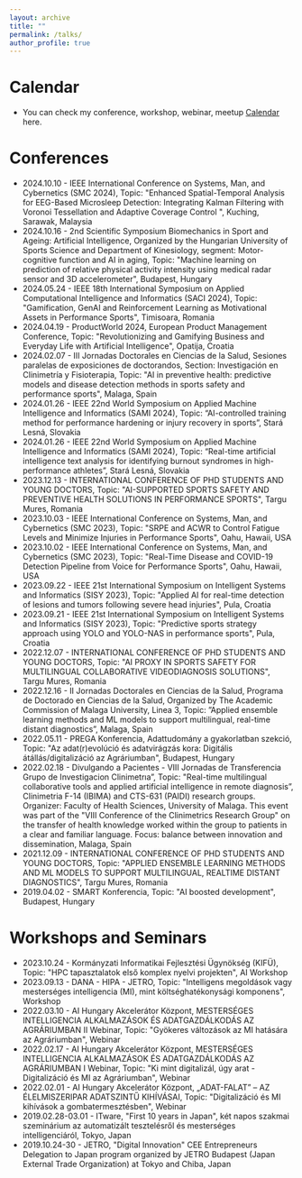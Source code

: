```yaml
---
layout: archive
title: ""
permalink: /talks/
author_profile: true
---
```


Calendar
======
* You can check my conference, workshop, webinar, meetup <a href="https://www.attila.phd/conferences"> Calendar</a> here.

Conferences
======
* 2024.10.10 - IEEE International Conference on Systems, Man, and Cybernetics (SMC 2024), Topic: "Enhanced Spatial-Temporal Analysis for EEG-Based Microsleep Detection: Integrating Kalman Filtering with Voronoi Tessellation and Adaptive Coverage Control ",  Kuching, Sarawak, Malaysia
* 2024.10.16 - 2nd Scientific Symposium Biomechanics in Sport and Ageing: Artificial Intelligence, Organized by the Hungarian University of Sports Science and Department of Kinesiology, segment: Motor-cognitive function and AI in aging, Topic: "Machine learning on prediction of relative physical activity intensity using medical radar sensor and 3D accelerometer", Budapest, Hungary
* 2024.05.24 - IEEE 18th International Symposium on Applied Computational Intelligence and Informatics (SACI 2024), Topic: "Gamification, GenAI and Reinforcement Learning as Motivational Assets in Performance Sports", Timisoara, Romania
* 2024.04.19 - ProductWorld 2024, European Product Management Conference, Topic: "Revolutionizing and Gamifying Business and Everyday Life with Artificial Intelligence", Opatija, Croatia
* 2024.02.07 - III Jornadas Doctorales en Ciencias de la Salud, Sesiones paralelas de exposiciones de doctorandos, Section: Investigación en Clinimetría y Fisioterapia, Topic: "AI in preventive health: predictive models and disease detection methods in sports safety and performance sports", Malaga, Spain
* 2024.01.26 - IEEE 22nd World Symposium on Applied Machine Intelligence and Informatics (SAMI 2024), Topic: “AI-controlled training method for performance hardening or injury recovery in sports”, Stará Lesná, Slovakia
* 2024.01.26 - IEEE 22nd World Symposium on Applied Machine Intelligence and Informatics (SAMI 2024), Topic: “Real-time artificial intelligence text analysis for identifying burnout syndromes in high-performance athletes”, Stará Lesná, Slovakia
* 2023.12.13 - INTERNATIONAL CONFERENCE OF PHD STUDENTS AND YOUNG DOCTORS, Topic: "AI-SUPPORTED SPORTS SAFETY AND PREVENTIVE HEALTH SOLUTIONS IN PERFORMANCE SPORTS", Targu Mures, Romania
* 2023.10.03 - IEEE International Conference on Systems, Man, and Cybernetics (SMC 2023), Topic: "SRPE and ACWR to Control Fatigue Levels and Minimize Injuries in Performance Sports",  Oahu, Hawaii, USA
* 2023.10.02 - IEEE International Conference on Systems, Man, and Cybernetics (SMC 2023), Topic: "Real-Time Disease and COVID-19 Detection Pipeline from Voice for Performance Sports",  Oahu, Hawaii, USA
* 2023.09.22 - IEEE 21st International Symposium on Intelligent Systems and Informatics (SISY 2023), Topic: "Applied AI for real-time detection of lesions and tumors following severe head injuries",  Pula, Croatia
* 2023.09.21 - IEEE 21st International Symposium on Intelligent Systems and Informatics (SISY 2023), Topic: "Predictive sports strategy approach using YOLO and YOLO-NAS in performance sports", Pula, Croatia
* 2022.12.07 - INTERNATIONAL CONFERENCE OF PHD STUDENTS AND YOUNG DOCTORS, Topic: "AI PROXY IN SPORTS SAFETY FOR MULTILINGUAL COLLABORATIVE VIDEODIAGNOSIS SOLUTIONS", Targu Mures, Romania
* 2022.12.16 - II Jornadas Doctorales en Ciencias de la Salud, Programa de Doctorado en Ciencias de la Salud, Organized by The Academic Commission of Malaga University, Linea 3, Topic: ”Applied ensemble learning methods and ML models to support multilingual, real-time distant diagnostics”, Malaga, Spain
* 2022.05.11 - PREGA Konferencia, Adattudomány a gyakorlatban szekció, Topic: "Az adat(r)evolúció és adatvirágzás kora: Digitális átállás/digitalizáció az Agráriumban", Budapest, Hungary
* 2022.02.18 - Divulgando a Pacientes - VIII Jornadas de Transferencia Grupo de Investigacion Clinimetrıa”, Topic: "Real-time multilingual collaborative tools and applied artificial intelligence in remote diagnosis”, Clinimetria F-14 (IBIMA) and CTS-631 (PAIDI) research groups. Organizer: Faculty of Health Sciences, University of Malaga. This event was part of the "VIII Conference of the Clinimetrics Research Group" on the transfer of health knowledge worked within the group to patients in a clear and familiar language. Focus: balance between innovation and dissemination, Malaga, Spain
* 2021.12.09 - INTERNATIONAL CONFERENCE OF PHD STUDENTS AND YOUNG DOCTORS, Topic: "APPLIED ENSEMBLE LEARNING METHODS AND ML MODELS TO SUPPORT MULTILINGUAL, REALTIME DISTANT DIAGNOSTICS", Targu Mures, Romania
* 2019.04.02 - SMART Konferencia, Topic: "AI boosted development", Budapest, Hungary 

Workshops and Seminars
======
* 2023.10.24 - Kormányzati Informatikai Fejlesztési Ügynökség (KIFÜ), Topic: "HPC tapasztalatok első komplex nyelvi projekten", AI Workshop
* 2023.09.13 - DANA - HIPA - JETRO, Topic: "Intelligens megoldások vagy mesterséges intelligencia (MI), mint költséghatékonysági komponens", Workshop
* 2022.03.10 - AI Hungary Akcelerátor Központ, MESTERSÉGES INTELLIGENCIA ALKALMAZÁSOK ÉS ADATGAZDÁLKODÁS AZ AGRÁRIUMBAN II Webinar, Topic: "Gyökeres változások az MI hatására az Agráriumban", Webinar 
* 2022.02.17 - AI Hungary Akcelerátor Központ, MESTERSÉGES INTELLIGENCIA ALKALMAZÁSOK ÉS ADATGAZDÁLKODÁS AZ AGRÁRIUMBAN I Webinar, Topic: "Ki mint digitalizál, úgy arat - Digitalizáció és MI az Agráriumban", Webinar
* 2022.02.01 - AI Hungary Akcelerátor Központ, „ADAT-FALAT” – AZ ÉLELMISZERIPAR ADATSZINTŰ KIHÍVÁSAI, Topic: "Digitalizáció és MI kihívások a gombatermesztésben", Webinar
* 2019.02.28-03.01 - ITware, "First 10 years in Japan", két napos szakmai szeminárium az automatizált tesztelésről és mesterséges intelligenciáról, Tokyo, Japan 
* 2019.10.24-30 - JETRO, "Digital Innovation" CEE Entrepreneurs Delegation to Japan program organized by JETRO Budapest (Japan External Trade Organization) at Tokyo and Chiba, Japan




<!--div class="wordwrap"> You can check my conference <a href="https://www.attila.phd/conferences"> Calendar</a> here.</div>

{% if site.talkmap_link == true %}

<p style="text-decoration:underline;"><a href="/talkmap.html">See a map of all the places I've given a talk!</a></p>

{% endif %}

{% for post in site.talks reversed %}
  {% include archive-single-talk.html %}
{% endfor %}


{% include base_path %}
<div class="wordwrap"> You can check my conference <a href="https://www.attila.phd/conferences"> Calendar</a> here.</div-->

